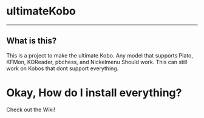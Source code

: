 <h1>ultimateKobo</h1>

---
<h2>What is this?</h2>
<p>This is a project to make the ultimate Kobo. Any model that supports Plato, KFMon, KOReader, pbchess, and Nickelmenu Should work. This can still work on Kobos that dont support
everything.</p>
<h1>Okay, How do I install everything? </h1>
<p>Check out the Wiki!</p>
